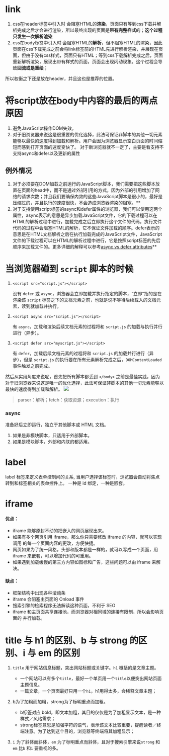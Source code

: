 # link
1. css在header标签中引入时
	会阻塞HTML的**渲染**，页面只有等到css下载并解析完成之后才会进行渲染，所以最终出现的页面是**带有完整样式**的；**这个过程只发生一次解析渲染**
2. css在body标签中引入时
	会阻塞HTML的**解析**，但不阻塞HTML的渲染，因此页面在css下载完成之前会将link标签前的HTML先进行解析渲染，并展现在页面，但由于没有css样式，页面只有HTML；等到css下载解析完成之后，页面重新解析渲染，展现出带有样式的页面，页面会出现闪动现象。这个过程会导致**回流或是重绘**；

所以权衡之下还是放在header，并且这也是推荐的位置。


# 将script放在body中内容的最后的两点原因
1.  避免JavaScript操作DOM失效。
2. 对于旧浏览器来说这是很重要的优化选择，此法可保证非脚本的其他一切元素能够以最快的速度得到加载和解析。用户会因为浏览器显示空白页面的时间缩短而感到打开页面的速度变快了。
	对于新浏览器就不一定了，主要是看支持不支持async和defer以及更新的属性

## 例外情况
1. 对于必须要在DOM加载之前运行的JavaScript脚本，我们需要把这些脚本放置在页面的head中，而不是通过外部引用的方式，因为外部的引用增加了网络的请求次数；并且我们要确保内敛的这些JavaScript脚本是很小的，最好是压缩过的，并且执行的速度很快，不会造成浏览器渲染的阻塞。**
2. 对于支持使用script标签的async和defer属性的浏览器，我们可以使用这两个属性，async表示的意思是异步加载JavaScript文件，它的下载过程可以在HTML的解析过程中进行，加载完成之后立即执行这个文件的代码，执行文件代码的过程中会阻塞HTML的解析，它不保证文件加载的顺序。defer表示的意思是在HTML文档解析之后在执行加载完成的JavaScript文件，JavaScript文件的下载过程可以在HTML的解析过程中进行，它是按照script标签的先后顺序来加载文件的。更多详细的解释可以参考[async vs defer attributes](https://link.zhihu.com/?target=http%3A//www.growingwiththeweb.com/2014/02/async-vs-defer-attributes.html)**


# 当浏览器碰到 `script` 脚本的时候
1.  `<script src="script.js"></script>`
    
    没有 `defer` 或 `async`，浏览器会立即加载并执行指定的脚本，“立即”指的是在渲染该 `script` 标签之下的文档元素之前，也就是说不等待后续载入的文档元素，读到就加载并执行。
    
2.  `<script async src="script.js"></script>`
    
    有 `async`，加载和渲染后续文档元素的过程将和 `script.js` 的加载与执行并行进行（异步）。
    
3.  `<script defer src="myscript.js"></script>`
    
    有 `defer`，加载后续文档元素的过程将和 `script.js` 的加载并行进行（异步），但是 `script.js` 的执行要在所有元素解析完成之后，`DOMContentLoaded` 事件触发之前完成。
    

然后从实用角度来说呢，首先把所有脚本都丢到 `</body>` 之前是最佳实践，因为对于旧浏览器来说这是唯一的优化选择，此法可保证非脚本的其他一切元素能够以最快的速度得到加载和解析。
![](Pasted%20image%2020220408181500.png)
> parser：解析；fetch：获取资源；execution：执行  

### async
准备好后立即运行，独立于其他脚本或 HTML 文档。
1. 如果是非模块脚本，只适用于外部脚本。
2. 如果是模块脚本，外部和内联的都适用。


# label
label 标签来定义表单控制间的关系, 当用户选择该标签时，浏览器会自动将焦点转到和标签相关的表单控件上。
一种是 id 绑定，一种是嵌套。

# iframe
#### 优点：
-   iframe 能够原封不动的把嵌入的网页展现出来。
-   如果有多个网页引用 iframe，那么你只需要修改 iframe 的内容，就可以实现调用 
     的每一个页面内容的更改，方便快捷。
-   网页如果为了统一风格，头部和版本都是一样的，就可以写成一个页面，用 iframe 
     来嵌套，可以增加代码的可重用。
-   如果遇到加载缓慢的第三方内容如图标和广告，这些问题可以由 iframe 来解决。

#### 缺点：
-   框架结构中出现各种滚动条
-   iframe 会阻塞主页面的 Onload 事件
-   搜索引擎的检索程序无法解读这种页面，不利于 SEO
-   iframe 和主页面共享连接池，而浏览器对相同域的连接有限制，所以会影响页面的 
     并行加载。

# title 与 h1 的区别、b 与 strong 的区别、i 与 em 的区别
1. `title` 用于网站信息标题，突出网站标题或关键字。`h1` 概括的是文章主题。
   - 一个网站可以有多个`title`，最好一个单页用一个`title`以便突出网站页面主题信息。
   - 一篇文章，一个页面最好只用一个`h1`，h1用得太多，会稀释文章主题；

2. b为了加粗而加粗，strong为了标明重点而加粗。

	- b标签对应 bold，即文本加粗，其目的仅仅是为了加粗显示文本，是一种样式／风格需求；
	- strong标签意思是加强字符的语气，表示该文本比较重要，提醒读者／终端注意。为了达到这个目的，浏览器等终端将其加粗显示；
	
3. `i` 为了斜体而斜体，`em` 为了标明重点而斜体，且对于搜索引擎来说`strong` 和`em` 比`b` 和`i` 要重视的多。